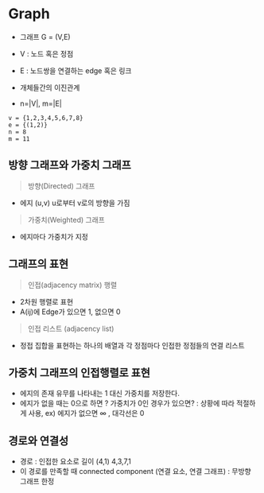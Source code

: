 # Graph

- 그래프 G = (V,E)

- V : 노드 혹은 정점
- E : 노드쌍을 연결하는 edge 혹은 링크

- 개체들간의 이진관계
- n=|V|, m=|E|

```
v = {1,2,3,4,5,6,7,8}
e = {(1,2)}
n = 8
m = 11
```

## 방향 그래프와 가중치 그래프

> 방향(Directed) 그래프
- 에지 (u,v) u로부터 v로의 방향을 가짐

> 가중치(Weighted) 그래프
- 에지마다 가중치가 지정


## 그래프의 표현

> 인접(adjacency matrix) 행렬
- 2차원 행렬로 표현
- A(ij)에 Edge가 있으면 1, 없으면 0
  

> 인접 리스트 (adjacency list)
- 정접 집합을 표현하는 하나의 배열과 각 정점마다 인접한 정점들의 연결 리스트


## 가중치 그래프의 인접행렬로 표현
- 에지의 존재 유무를 나타내는 1 대신 가중치를 저장한다.
- 에지가 없을 때는 0으로 하면 ? 가중치가 0인 경우가 있으면?
  : 상황에 따라 적절하게 사용, ex) 에지가 없으면 ∞ , 대각선은 0
  
  
## 경로와 연결성
- 경로 : 인접한 요소로 길이 (4,1) 4,3,7,1
- 이 경로를 만족할 때 connected component (연결 요소, 연결 그래프) : 무방향 그래프 한정
